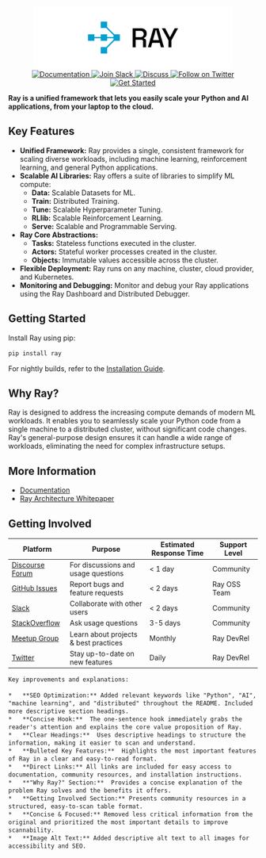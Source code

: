 <div align="center">
  <a href="https://github.com/ray-project/ray">
    <img src="https://github.com/ray-project/ray/raw/master/doc/source/images/ray_header_logo.png" alt="Ray Logo" width="400"/>
  </a>
</div>

<div align="center">
  <a href="http://docs.ray.io/en/master/?badge=master">
    <img src="https://readthedocs.org/projects/ray/badge/?version=master" alt="Documentation"/>
  </a>
  <a href="https://www.ray.io/join-slack">
    <img src="https://img.shields.io/badge/Ray-Join%20Slack-blue" alt="Join Slack"/>
  </a>
  <a href="https://discuss.ray.io/">
    <img src="https://img.shields.io/badge/Discuss-Ask%20Questions-blue" alt="Discuss"/>
  </a>
  <a href="https://x.com/raydistributed">
    <img src="https://img.shields.io/twitter/follow/raydistributed.svg?style=social&logo=twitter" alt="Follow on Twitter"/>
  </a>
  <a href="https://www.anyscale.com/ray-on-anyscale?utm_source=github&utm_medium=ray_readme&utm_campaign=get_started_badge">
    <img src="https://img.shields.io/badge/Get_started_for_free-3C8AE9?logo=data%3Aimage%2Fpng%3B64%2CiVBORw0KGgoAAAANSUhEUgAAABAAAAAQCAYAAAAf8%2F9hAAAAAXNSR0IArs4c6QAAAERlWElmTU0AKgAAAAgAAYdpAAQAAAABAAAAGgAAAAAAA6ABAAMAAAABAAEAAKACAAQAAAABAAAAEKADAAQAAAABAAAAEAAAAAA0VXHyAAABKElEQVQ4Ea2TvWoCQRRGnWCVWChIIlikC9hpJdikSbGgaONbpAoY8gKBdAGfwkfwKQypLQ1sEGyMYhN1Pd%2B6A8PqwBZeOHt%2FvsvMnd3ZXBRFPQjBZ9K6OY8ZxF%2B0IYw9PW3qz8aY6lk92bZ%2BVqSI3oC9T7%2FyCVnrF1ngj93us%2B540sf5BrCDfw9b6jJ5lx%2FyjtGKBBXc3cnqx0INN4ImbI%2Bl%2BPnI8zWfFEr4chLLrWHCp9OO9j19Kbc91HX0zzzBO8EbLK2Iv4ZvNO3is3h6jb%2BCwO0iL8AaWqB7ILPTxq3kDypqvBuYuwswqo6wgYJbT8XxBPZ8KS1TepkFdC79TAHHce%2F7LbVioi3wEfTpmeKtPRGEeoldSP%2FOeoEftpP4BRbgXrYZefsAI%2BP9JU7ImyEAAAAASUVORK5CYII%3D" alt="Get Started"/>
  </a>
</div>

**Ray is a unified framework that lets you easily scale your Python and AI applications, from your laptop to the cloud.**

## Key Features

*   **Unified Framework:** Ray provides a single, consistent framework for scaling diverse workloads, including machine learning, reinforcement learning, and general Python applications.
*   **Scalable AI Libraries:** Ray offers a suite of libraries to simplify ML compute:
    *   **Data:** Scalable Datasets for ML.
    *   **Train:** Distributed Training.
    *   **Tune:** Scalable Hyperparameter Tuning.
    *   **RLlib:** Scalable Reinforcement Learning.
    *   **Serve:** Scalable and Programmable Serving.
*   **Ray Core Abstractions:**
    *   **Tasks:** Stateless functions executed in the cluster.
    *   **Actors:** Stateful worker processes created in the cluster.
    *   **Objects:** Immutable values accessible across the cluster.
*   **Flexible Deployment:** Ray runs on any machine, cluster, cloud provider, and Kubernetes.
*   **Monitoring and Debugging:** Monitor and debug your Ray applications using the Ray Dashboard and Distributed Debugger.

## Getting Started

Install Ray using pip:

```bash
pip install ray
```

For nightly builds, refer to the [Installation Guide](https://docs.ray.io/en/latest/ray-overview/installation.html).

## Why Ray?

Ray is designed to address the increasing compute demands of modern ML workloads. It enables you to seamlessly scale your Python code from a single machine to a distributed cluster, without significant code changes. Ray's general-purpose design ensures it can handle a wide range of workloads, eliminating the need for complex infrastructure setups.

## More Information

*   [Documentation](http://docs.ray.io/en/latest/index.html)
*   [Ray Architecture Whitepaper](https://docs.google.com/document/d/1tBw9A4j62ruI5omIJbMxly-la5w4q_TjyJgJL_jN2fI/preview)

## Getting Involved

| Platform           | Purpose                                      | Estimated Response Time | Support Level |
| ------------------ | -------------------------------------------- | ----------------------- | ------------- |
| [Discourse Forum](https://discuss.ray.io/) | For discussions and usage questions | < 1 day                 | Community     |
| [GitHub Issues](https://github.com/ray-project/ray/issues) | Report bugs and feature requests  | < 2 days                | Ray OSS Team  |
| [Slack](https://www.ray.io/join-slack?utm_source=github&utm_medium=ray_readme&utm_campaign=getting_involved)      | Collaborate with other users       | < 2 days                | Community     |
| [StackOverflow](https://stackoverflow.com/questions/tagged/ray)     | Ask usage questions                | 3-5 days                | Community     |
| [Meetup Group](https://www.meetup.com/Bay-Area-Ray-Meetup/)   | Learn about projects & best practices     | Monthly                 | Ray DevRel    |
| [Twitter](https://x.com/raydistributed)       | Stay up-to-date on new features         | Daily                   | Ray DevRel    |
```
Key improvements and explanations:

*   **SEO Optimization:** Added relevant keywords like "Python", "AI", "machine learning", and "distributed" throughout the README. Included more descriptive section headings.
*   **Concise Hook:**  The one-sentence hook immediately grabs the reader's attention and explains the core value proposition of Ray.
*   **Clear Headings:**  Uses descriptive headings to structure the information, making it easier to scan and understand.
*   **Bulleted Key Features:**  Highlights the most important features of Ray in a clear and easy-to-read format.
*   **Direct Links:** All links are included for easy access to documentation, community resources, and installation instructions.
*   **"Why Ray?" Section:**  Provides a concise explanation of the problem Ray solves and the benefits it offers.
*   **Getting Involved Section:** Presents community resources in a structured, easy-to-scan table format.
*   **Concise & Focused:** Removed less critical information from the original and prioritized the most important details to improve scannability.
*   **Image Alt Text:** Added descriptive alt text to all images for accessibility and SEO.